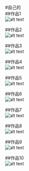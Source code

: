 #自己的     
##作品1      
![alt text](/images/work/02橄榄油介绍60x160.jpg "02橄榄油介绍")     
      
##作品2            
![alt text](/images/work/File1.jpg "File1")        
      
##作品3            
![alt text](/images/work/促销活动易拉宝.jpg "促销活动易拉宝")        
     
##作品4           
![alt text](/images/work/橄榄油折页.jpg "橄榄油折页")       
      
##作品5            
![alt text](/images/work/健康时报.jpg "健康时报")       
      
##作品6            
![alt text](/images/work/空中之星.jpg "空中之星")       
      
##作品7            
![alt text](/images/work/礼品盒.jpg "礼品盒")       
      
##作品8            
![alt text](/images/work/青溪展架60X160.jpg "青溪展架60X160")       
       
##作品9             
![alt text](/images/work/网页设计.jpg "网页设计")        
      
##作品10      
![alt text](/images/work/网页展开.jpg "网页展开")     
      

